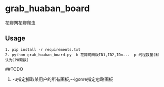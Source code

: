 # grab_huaban_board
花瓣网花瓣爬虫

## Usage
```
1. pip install -r requirements.txt
2. python grab_huaban_board.py -b 花瓣网画板ID1,ID2,IDn... -p 线程数量(默认为CPU颗数)

```

##TODO
1. -u指定抓取某用户的所有画板,--igonre指定忽略画板

